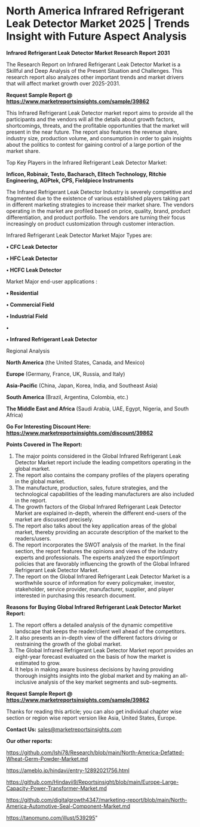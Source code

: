 # North America Infrared Refrigerant Leak Detector Market 2025 | Trends Insight with Future Aspect Analysis

<strong>Infrared Refrigerant Leak Detector Market Research Report 2031</strong>

The Research Report on Infrared Refrigerant Leak Detector Market is a Skillful and Deep Analysis of the Present Situation and Challenges. This research report also analyzes other important trends and market drivers that will affect market growth over 2025-2031.

<strong>Request Sample Report @ <a href=https://www.marketreportsinsights.com/sample/39862>https://www.marketreportsinsights.com/sample/39862</a></strong>

This Infrared Refrigerant Leak Detector market report aims to provide all the participants and the vendors will all the details about growth factors, shortcomings, threats, and the profitable opportunities that the market will present in the near future. The report also features the revenue share, industry size, production volume, and consumption in order to gain insights about the politics to contest for gaining control of a large portion of the market share.

Top Key Players in the Infrared Refrigerant Leak Detector Market:

<strong>Inficon, Robinair, Testo, Bacharach, Elitech Technology, Ritchie Engineering, AGPtek, CPS, Fieldpiece Instruments</strong>

The Infrared Refrigerant Leak Detector Industry is severely competitive and fragmented due to the existence of various established players taking part in different marketing strategies to increase their market share. The vendors operating in the market are profiled based on price, quality, brand, product differentiation, and product portfolio. The vendors are turning their focus increasingly on product customization through customer interaction.

Infrared Refrigerant Leak Detector Market Major Types are:

<strong>•  CFC Leak Detector

•  HFC Leak Detector

•  HCFC Leak Detector</strong>

Market Major end-user applications :

<strong>•  Residential

•  Commercial Field

•  Industrial Field

•  

•  Infrared Refrigerant Leak Detector</strong>

Regional Analysis

</u><strong><b>North America</b></strong> (the United States, Canada, and Mexico)

<strong><b>Europe </b></strong>(Germany, France, UK, Russia, and Italy)

<strong><b>Asia-Pacific</b></strong> (China, Japan, Korea, India, and Southeast Asia)

<strong><b>South America</b></strong> (Brazil, Argentina, Colombia, etc.)

<strong><b>The Middle East and Africa</b></strong> (Saudi Arabia, UAE, Egypt, Nigeria, and South Africa)

<strong>Go For Interesting Discount Here: <a href=https://www.marketreportsinsights.com/discount/39862>https://www.marketreportsinsights.com/discount/39862</a></strong>

<strong>Points Covered in The Report:</strong>
<ol>
  <li>The major points considered in the Global Infrared Refrigerant Leak Detector Market report include the leading competitors operating in the global market.</li>
  <li>The report also contains the company profiles of the players operating in the global market.</li>
  <li>The manufacture, production, sales, future strategies, and the technological capabilities of the leading manufacturers are also included in the report.</li>
  <li>The growth factors of the Global Infrared Refrigerant Leak Detector Market are explained in-depth, wherein the different end-users of the market are discussed precisely.</li>
  <li>The report also talks about the key application areas of the global market, thereby providing an accurate description of the market to the readers/users.</li>
  <li>The report incorporates the SWOT analysis of the market. In the final section, the report features the opinions and views of the industry experts and professionals. The experts analyzed the export/import policies that are favorably influencing the growth of the Global Infrared Refrigerant Leak Detector Market.</li>
  <li>The report on the Global Infrared Refrigerant Leak Detector Market is a worthwhile source of information for every policymaker, investor, stakeholder, service provider, manufacturer, supplier, and player interested in purchasing this research document.</li>
</ol>
<strong>Reasons for Buying Global Infrared Refrigerant Leak Detector Market Report:</strong>

<ol>
  <li>The report offers a detailed analysis of the dynamic competitive landscape that keeps the reader/client well ahead of the competitors.</li>
  <li>It also presents an in-depth view of the different factors driving or restraining the growth of the global market.</li>
  <li>The Global Infrared Refrigerant Leak Detector Market report provides an eight-year forecast evaluated on the basis of how the market is estimated to grow.</li>
  <li>It helps in making aware business decisions by having providing thorough insights insights into the global market and by making an all-inclusive analysis of the key market segments and sub-segments.</li>
</ol>
<strong>Request Sample Report @ <a href=https://www.marketreportsinsights.com/sample/39862>https://www.marketreportsinsights.com/sample/39862</a></strong>


Thanks for reading this article; you can also get individual chapter wise section or region wise report version like Asia, United States, Europe.

<strong>Contact Us:</strong>
sales@marketreportsinsights.com

<strong>Our other reports:</strong>

<a href=https://github.com/Ishi78/Research/blob/main/North-America-Defatted-Wheat-Germ-Powder-Market.md>https://github.com/Ishi78/Research/blob/main/North-America-Defatted-Wheat-Germ-Powder-Market.md</a>

<a href=https://ameblo.jp/hindavi/entry-12892021756.html>https://ameblo.jp/hindavi/entry-12892021756.html</a>

<a href=https://github.com/Hindavii9/Reportsinsight/blob/main/Europe-Large-Capacity-Power-Transformer-Market.md>https://github.com/Hindavii9/Reportsinsight/blob/main/Europe-Large-Capacity-Power-Transformer-Market.md</a>

<a href=https://github.com/digitalgrowth4347/marketing-report/blob/main/North-America-Automotive-Seal-Component-Market.md>https://github.com/digitalgrowth4347/marketing-report/blob/main/North-America-Automotive-Seal-Component-Market.md</a>

<a href=https://tanomuno.com/illust/539295>https://tanomuno.com/illust/539295</a>"

